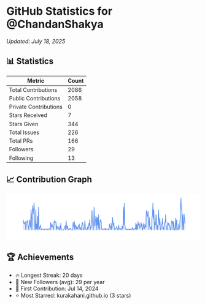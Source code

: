 # GitHub Statistics for @ChandanShakya
*Updated: July 18, 2025*

## 📊 Statistics
| Metric | Count |
|--------|--------|
| Total Contributions | 2086 |
| Public Contributions | 2058 |
| Private Contributions | 0 |
| Stars Received | 7 |
| Stars Given | 344 |
| Total Issues | 226 |
| Total PRs | 166 |
| Followers | 29 |
| Following | 13 |

## 📈 Contribution Graph

![Contribution Graph](./contribution_graph.png)

## 🏆 Achievements

- 🔥 Longest Streak: 20 days
- 👥 New Followers (avg): 29 per year
- 📅 First Contribution: Jul 14, 2024
- ⭐ Most Starred: kurakahani.github.io (3 stars)
